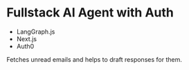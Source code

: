 # Fullstack AI Agent with Auth

- LangGraph.js
- Next.js
- Auth0

Fetches unread emails and helps to draft responses for them. 